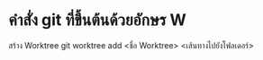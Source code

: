 # คำสั่ง git ที่ขึ้นต้นด้วยอักษร W
สร้าง Worktree
git worktree add <ชื่อ Worktree> <เส้นทางไปยังโฟลเดอร์>
